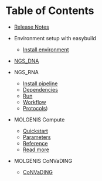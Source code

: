 # Table of Contents

- [Release Notes](https://github.com/molgenis/molgenis-pipelines/releases)

- Environment setup with easybuild
  - [Install environment](pipelines/eb-install.md)

- [NGS_DNA](https://www.gitbook.com/book/molgenis/ngs_dna)

- NGS_RNA
  - [Install pipeline](pipelines/rna-install.md)   
  - [Dependencies](pipelines/ngs-dependencies.md)
  - [Run](pipelines/rna-run.md)
  - [Workflow](pipelines/rna-dependencies.md)
  - [Protocols](pipelines/rna-protocols.md))

- MOLGENIS Compute
  - [Quickstart](pipelines/mc-start.md)
  - [Parameters](pipelines/mc-parameters.md)
  - [Reference](pipelines/mc-reference.md)
  - [Read more](pipelines/mc-publications.md)

- MOLGENIS CoNVaDING
  - [CoNVaDING](convading/CoNVaDING.md)
